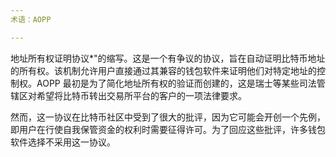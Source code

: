 ```yaml
---
术语：AOPP

---
```

地址所有权证明协议*"的缩写。这是一个有争议的协议，旨在自动证明比特币地址的所有权。该机制允许用户直接通过其兼容的钱包软件来证明他们对特定地址的控制权。AOPP 最初是为了简化地址所有权的验证而创建的，这是瑞士等某些司法管辖区对希望将比特币转出交易所平台的客户的一项法律要求。

然而，这一协议在比特币社区中受到了很大的批评，因为它可能会开创一个先例，即用户在行使自我保管资金的权利时需要征得许可。为了回应这些批评，许多钱包软件选择不采用这一协议。